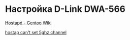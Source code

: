 Настройка D-Link DWA-566
========================

[Hostapd - Gentoo Wiki](https://wiki.gentoo.org/wiki/Hostapd)

[hostap can't set 5ghz channel](https://ubuntuforums.org/showthread.php?t=2032357)
